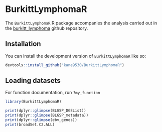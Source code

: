 # BurkittLymphomaR

The `BurkittLymphomaR` R package accompanies the analysis carried out in the [burkitt_lymphoma](https://github.com/kane9530/burkitt_lymphoma) github repository. 

## Installation

You can install the development version of `BurkittLymphomaR` like so:

``` r
devtools::install_github("kane9530/BurkittLymphomaR")
```

## Loading datasets
For function documentation, run `?my_function`

``` r
library(BurkittLymphomaR)

print(dplyr::glimpse(BLGSP_DGEList))
print(dplyr::glimpse(BLGSP_metadata))
print(dplyr::glimpse(ebv_genes))
print(broadSet.C2.ALL)

```
